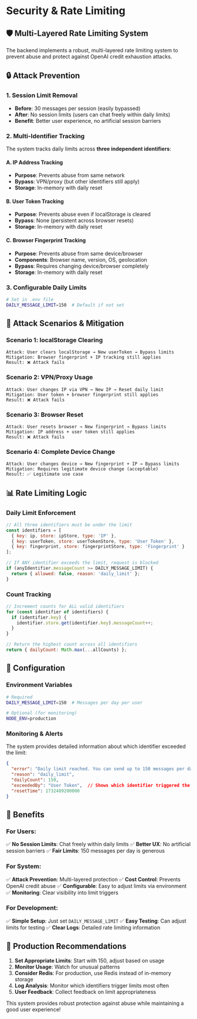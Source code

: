 # Security & Rate Limiting

## 🛡️ Multi-Layered Rate Limiting System

The backend implements a robust, multi-layered rate limiting system to prevent abuse and protect against OpenAI credit exhaustion attacks.

## 🔒 Attack Prevention

### **1. Session Limit Removal**
- **Before**: 30 messages per session (easily bypassed)
- **After**: No session limits (users can chat freely within daily limits)
- **Benefit**: Better user experience, no artificial session barriers

### **2. Multi-Identifier Tracking**
The system tracks daily limits across **three independent identifiers**:

#### **A. IP Address Tracking**
- **Purpose**: Prevents abuse from same network
- **Bypass**: VPN/proxy (but other identifiers still apply)
- **Storage**: In-memory with daily reset

#### **B. User Token Tracking**
- **Purpose**: Prevents abuse even if localStorage is cleared
- **Bypass**: None (persistent across browser resets)
- **Storage**: In-memory with daily reset

#### **C. Browser Fingerprint Tracking**
- **Purpose**: Prevents abuse from same device/browser
- **Components**: Browser name, version, OS, geolocation
- **Bypass**: Requires changing device/browser completely
- **Storage**: In-memory with daily reset

### **3. Configurable Daily Limits**
```bash
# Set in .env file
DAILY_MESSAGE_LIMIT=150  # Default if not set
```

## 🚨 Attack Scenarios & Mitigation

### **Scenario 1: localStorage Clearing**
```
Attack: User clears localStorage → New userToken → Bypass limits
Mitigation: Browser fingerprint + IP tracking still applies
Result: ❌ Attack fails
```

### **Scenario 2: VPN/Proxy Usage**
```
Attack: User changes IP via VPN → New IP → Reset daily limit
Mitigation: User token + browser fingerprint still applies
Result: ❌ Attack fails
```

### **Scenario 3: Browser Reset**
```
Attack: User resets browser → New fingerprint → Bypass limits
Mitigation: IP address + user token still applies
Result: ❌ Attack fails
```

### **Scenario 4: Complete Device Change**
```
Attack: User changes device → New fingerprint + IP → Bypass limits
Mitigation: Requires legitimate device change (acceptable)
Result: ✅ Legitimate use case
```

## 📊 Rate Limiting Logic

### **Daily Limit Enforcement**
```javascript
// All three identifiers must be under the limit
const identifiers = [
  { key: ip, store: ipStore, type: 'IP' },
  { key: userToken, store: userTokenStore, type: 'User Token' },
  { key: fingerprint, store: fingerprintStore, type: 'Fingerprint' }
];

// If ANY identifier exceeds the limit, request is blocked
if (anyIdentifier.messageCount >= DAILY_MESSAGE_LIMIT) {
  return { allowed: false, reason: 'daily_limit' };
}
```

### **Count Tracking**
```javascript
// Increment counts for ALL valid identifiers
for (const identifier of identifiers) {
  if (identifier.key) {
    identifier.store.get(identifier.key).messageCount++;
  }
}

// Return the highest count across all identifiers
return { dailyCount: Math.max(...allCounts) };
```

## 🔧 Configuration

### **Environment Variables**
```bash
# Required
DAILY_MESSAGE_LIMIT=150  # Messages per day per user

# Optional (for monitoring)
NODE_ENV=production
```

### **Monitoring & Alerts**
The system provides detailed information about which identifier exceeded the limit:

```json
{
  "error": "Daily limit reached. You can send up to 150 messages per day.",
  "reason": "daily_limit",
  "dailyCount": 150,
  "exceededBy": "User Token",  // Shows which identifier triggered the limit
  "resetTime": 1732489200000
}
```

## 🎯 Benefits

### **For Users:**
✅ **No Session Limits**: Chat freely within daily limits
✅ **Better UX**: No artificial session barriers
✅ **Fair Limits**: 150 messages per day is generous

### **For System:**
✅ **Attack Prevention**: Multi-layered protection
✅ **Cost Control**: Prevents OpenAI credit abuse
✅ **Configurable**: Easy to adjust limits via environment
✅ **Monitoring**: Clear visibility into limit triggers

### **For Development:**
✅ **Simple Setup**: Just set `DAILY_MESSAGE_LIMIT`
✅ **Easy Testing**: Can adjust limits for testing
✅ **Clear Logs**: Detailed rate limiting information

## 🚀 Production Recommendations

1. **Set Appropriate Limits**: Start with 150, adjust based on usage
2. **Monitor Usage**: Watch for unusual patterns
3. **Consider Redis**: For production, use Redis instead of in-memory storage
4. **Log Analysis**: Monitor which identifiers trigger limits most often
5. **User Feedback**: Collect feedback on limit appropriateness

This system provides robust protection against abuse while maintaining a good user experience!
